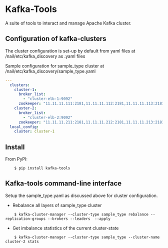 # Kafka-Tools

A suite of tools to interact and manage Apache Kafka cluster.

## Configuration of kafka-clusters

The cluster configuration is set-up by default from yaml files at /nail/etc/kafka_discovery as <cluster-type>.yaml files

Sample configuration for sample_type cluster at /nail/etc/kafka_discovery/sample_type.yaml

```yaml
---
  clusters:
    cluster-1:
      broker_list:
        - "cluster-elb-1:9092"
      zookeeper: "11.11.11.111:2181,11.11.11.112:2181,11.11.11.113:2181/kafka-1"
    cluster-2:
      broker_list:
        - "cluster-elb-2:9092"
      zookeeper: "11.11.11.211:2181,11.11.11.212:2181,11.11.11.213:2181/kafka-2"
  local_config:
    cluster: cluster-1
```

## Install

From PyPI:
```shell
    $ pip install kafka-tools
```


## Kafka-tools command-line interface

Setup the sample_type.yaml as discussed above for cluster configuration.


* Rebalance all layers of sample_type cluster

```shell
    $ kafka-cluster-manager --cluster-type sample_type rebalance --replication-groups --brokers --leaders  --apply
```

* Get imbalance statistics of the current cluster-state

```shell
    $ kafka-cluster-manager --cluster-type sample_type --cluster-name cluster-2 stats
```
